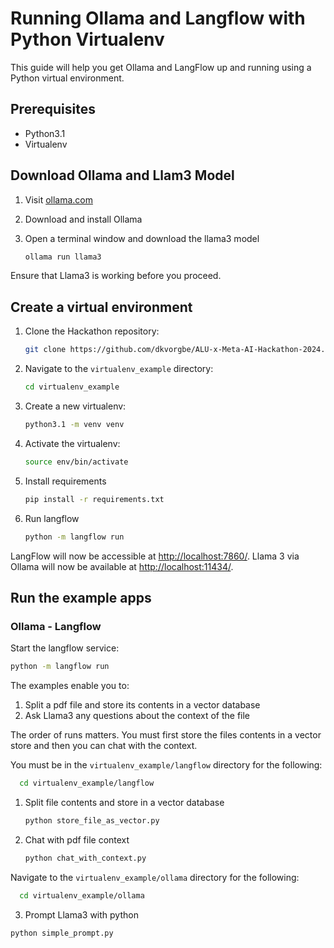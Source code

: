 # Running Ollama and Langflow with Python Virtualenv

This guide will help you get Ollama and LangFlow up and running using a Python virtual environment.

## Prerequisites

- Python3.1
- Virtualenv

## Download Ollama and Llam3 Model

1. Visit [ollama.com](https://ollama.com/)
2. Download and install Ollama
3. Open a terminal window and download the llama3 model

    ```sh
    ollama run llama3
    ```

Ensure that Llama3 is working before you proceed.

## Create a virtual environment

1. Clone the Hackathon repository:

   ```sh
   git clone https://github.com/dkvorgbe/ALU-x-Meta-AI-Hackathon-2024.git
   ```

2. Navigate to the `virtualenv_example` directory:

   ```sh
   cd virtualenv_example
   ```

3. Create a new virtualenv:

   ```sh
   python3.1 -m venv venv
   ```

3. Activate the virtualenv:

   ```sh
   source env/bin/activate
   ```

4. Install requirements

    ```sh
    pip install -r requirements.txt
    ```

5. Run langflow

    ```sh
    python -m langflow run
    ```

LangFlow will now be accessible at [http://localhost:7860/](http://localhost:7860/).
Llama 3 via Ollama will now be available at [http://localhost:11434/](http://localhost:11434/).

## Run the example apps

### Ollama - Langflow

Start the langflow service:

```sh
python -m langflow run
```

The examples enable you to:
1. Split a pdf file and store its contents in a vector database
2. Ask Llama3 any questions about the context of the file

The order of runs matters. You  must first store the files contents in a vector store and then you can chat with the context.

You must be in the `virtualenv_example/langflow` directory for the following:

 ```sh
   cd virtualenv_example/langflow
 ```

1. Split file contents and store in a vector database

   ```sh
   python store_file_as_vector.py
   ```

2. Chat with pdf file context

   ```sh
   python chat_with_context.py
   ```

Navigate to the `virtualenv_example/ollama` directory for the following:

 ```sh
   cd virtualenv_example/ollama
 ```

3. Prompt Llama3 with python

```sh
python simple_prompt.py
```

